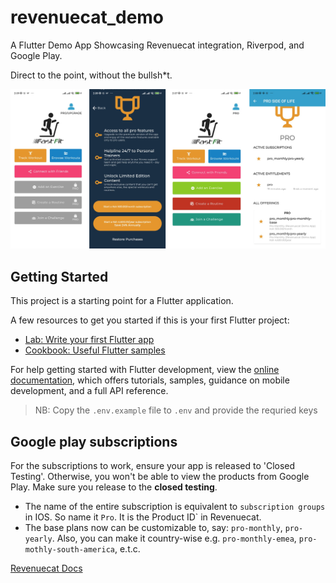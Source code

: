 # revenuecat_demo

A Flutter Demo App Showcasing Revenuecat integration, Riverpod, and Google Play.

Direct to the point, without the bullsh*t.

![Screenshot 1](screenshot-1.png)

## Getting Started

This project is a starting point for a Flutter application.

A few resources to get you started if this is your first Flutter project:

- [Lab: Write your first Flutter app](https://docs.flutter.dev/get-started/codelab)
- [Cookbook: Useful Flutter samples](https://docs.flutter.dev/cookbook)

For help getting started with Flutter development, view the
[online documentation](https://docs.flutter.dev/), which offers tutorials,
samples, guidance on mobile development, and a full API reference.

> NB: Copy the `.env.example` file to `.env` and provide the requried keys


## Google play subscriptions
For the subscriptions to work, ensure your app is released to 'Closed Testing'. Otherwise, you won't be able to view the products from Google Play. Make sure you release to the **closed testing**.

- The name of the entire subscription is equivalent to `subscription groups` in IOS. So name it `Pro`. It is the Product ID` in Revenuecat.
- The base plans now can be customizable to, say: `pro-monthly`, `pro-yearly`. Also, you can make it country-wise e.g. `pro-monthly-emea`, `pro-mothly-south-america`, e.t.c.

[Revenuecat Docs](https://www.revenuecat.com/docs/getting-started#4-using-revenuecats-purchases-sdk)

